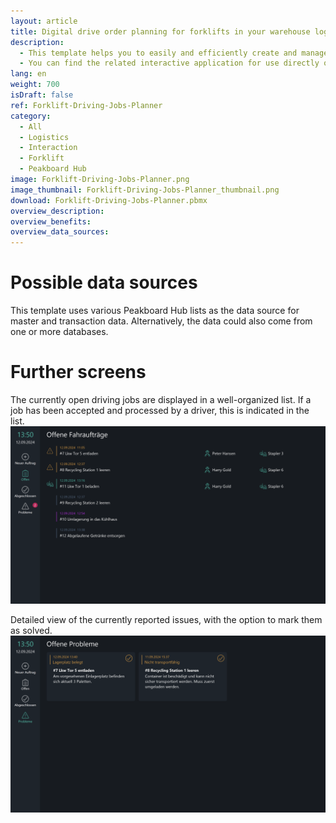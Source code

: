 ```yaml
---
layout: article
title: Digital drive order planning for forklifts in your warehouse logistics
description: 
  - This template helps you to easily and efficiently create and manage driving orders in your logistics. The application allows you to set up new driving jobs for your forklift fleet and provides an overview of all currently open driving jobs. Additionally, you can review completed assignments for the current week to monitor progress. Another key feature is the problem overview, where all issues reported by drivers are displayed, and you have the option to mark them as resolved. This template ensures seamless coordination of your driving jobs and enhances transparency and traceability in your intralogistics.
  - You can find the related interactive application for use directly on the forklift [here](https://templates.peakboard.com/Forklift-Driving-Jobs-Application/en).
lang: en
weight: 700
isDraft: false
ref: Forklift-Driving-Jobs-Planner
category:
  - All
  - Logistics
  - Interaction
  - Forklift
  - Peakboard Hub
image: Forklift-Driving-Jobs-Planner.png
image_thumbnail: Forklift-Driving-Jobs-Planner_thumbnail.png
download: Forklift-Driving-Jobs-Planner.pbmx
overview_description:
overview_benefits:
overview_data_sources:
---
```

# Possible data sources
This template uses various Peakboard Hub lists as the data source for master and transaction data. Alternatively, the data could also come from one or more databases.

# Further screens
The currently open driving jobs are displayed in a well-organized list. If a job has been accepted and processed by a driver, this is indicated in the list.
![image_live](Gabelstapler-Fahrauftraege-Planer-Offene-Fahrauftraege.png)

Detailed view of the currently reported issues, with the option to mark them as solved.
![image_live](Gabelstapler-Fahrauftraege-Planer-Offene-Probleme.png)
